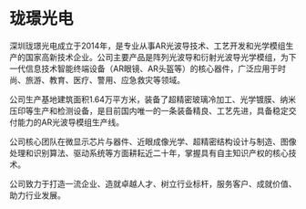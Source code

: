 # 珑璟光电

深圳珑璟光电成立于2014年，是专业从事AR光波导技术、工艺开发和光学模组生产的国家高新技术企业。公司主要产品是阵列光波导和衍射光波导光学模组，为下一代信息技术智能终端设备（AR眼镜、AR头盔等）的核心器件，广泛应用于时尚、旅游、教育、医疗、警用、应急救灾等领域。

公司生产基地建筑面积1.64万平方米，装备了超精密玻璃冷加工、光学镀膜、纳米压印等生产和检测设备，是目前国内唯一的一条装备精良、工艺先进，具备稳定交付能力的AR光波导模组生产线。

公司核心团队在微显示芯片与器件、近眼成像光学、超精密结构设计与制造、图像处理和识别算法、驱动系统等方面耕耘近二十年，掌握具有自主知识产权的核心技术。

公司致力于打造一流企业、造就卓越人才、树立行业标杆，服务客户、成就价值、助力行业发展。
